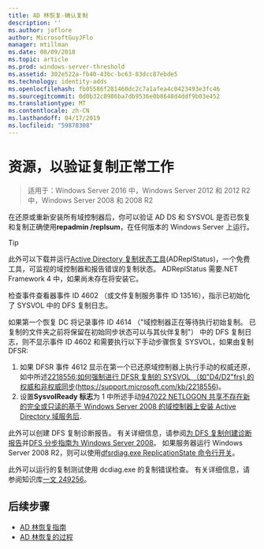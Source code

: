 ```yaml
---
title: AD 林恢复-确认复制
description: ''
ms.author: joflore
author: MicrosoftGuyJFlo
manager: mtillman
ms.date: 08/09/2018
ms.topic: article
ms.prod: windows-server-threshold
ms.assetid: 302e522a-fb40-43bc-bc63-83dcc87ebde5
ms.technology: identity-adds
ms.openlocfilehash: fb05586f281460dc2c7a1afea4c0423493e3fc46
ms.sourcegitcommit: 0d0b32c8986ba7db9536e0b8648d4ddf9b03e452
ms.translationtype: MT
ms.contentlocale: zh-CN
ms.lasthandoff: 04/17/2019
ms.locfileid: "59878308"
---
```

# <a name="resources-to-verify-replication-is-working"></a>资源，以验证复制正常工作 

>适用于：Windows Server 2016 中，Windows Server 2012 和 2012 R2 中，Windows Server 2008 和 2008 R2

在还原或重新安装所有域控制器后，你可以验证 AD DS 和 SYSVOL 是否已恢复和复制正确使用**repadmin /replsum**，在任何版本的 Windows Server 上运行。  
  
> [!TIP]
> 此外可以下载并运行[Active Directory 复制状态工具](https://www.microsoft.com/download/details.aspx?id=30005)(ADReplStatus)，一个免费工具，可监视的域控制器和报告错误的复制状态。 ADReplStatus 需要.NET Framework 4 中，如果尚未存在将安装它。  

检查事件查看器事件 ID 4602 （或文件复制服务事件 ID 13516），指示已初始化了 SYSVOL 中的 DFS 复制日志。  

如果第一个恢复 DC 将记录事件 ID 4614 （"域控制器正在等待执行初始复制。 已复制的文件夹之前将保留在初始同步状态可以与其伙伴复制"） 中的 DFS 复制日志，则不显示事件 ID 4602 和需要执行以下手动步骤恢复 SYSVOL，如果由复制DFSR:  

1. 如果 DFSR 事件 4612 显示在第一个已还原域控制器上执行手动的权威还原，如中所述[2218556:如何强制进行 DFSR 复制的 SYSVOL （如"D4/D2"frs) 的权威和非权威同步](https://support.microsoft.com/kb/2218556)(https://support.microsoft.com/kb/2218556)。  
2. 设置**SysvolReady 标志**为 1 中所述手动[947022 NETLOGON 共享不存在新的完全或只读的基于 Windows Server 2008 的域控制器上安装 Active Directory 域服务后](https://support.microsoft.com/kb/947022).  

此外可以创建 DFS 复制诊断报告。 有关详细信息，请参阅[为 DFS 复制创建诊断报告](https://technet.microsoft.com/library/cc754227.aspx)并[DFS 分步指南为 Windows Server 2008](https://technet.microsoft.com/library/cc732863\(WS.10\).aspx)。 如果服务器运行 Windows Server 2008 R2，则可以使用[dfsrdiag.exe ReplicationState 命令行开关](http://blogs.technet.com/b/filecab/archive/2009/05/28/dfsrdiag-exe-replicationstate-what-s-dfsr-up-to.aspx)。  

此外可以运行的复制测试使用 dcdiag.exe 的复制错误检查。 有关详细信息，请参阅知识库[一文 249256](https://support.microsoft.com/kb/249256)。

## <a name="next-steps"></a>后续步骤

- [AD 林恢复指南](AD-Forest-Recovery-Guide.md)
- [AD 林恢复的过程](AD-Forest-Recovery-Procedures.md)
